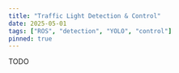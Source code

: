 ```yaml
---
title: "Traffic Light Detection & Control"
date: 2025-05-01
tags: ["ROS", "detection", "YOLO", "control"]
pinned: true
---
```


TODO